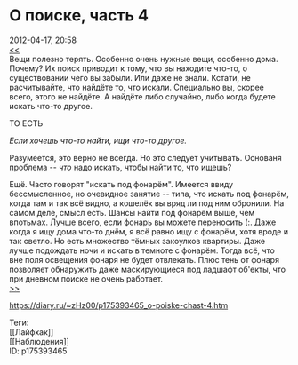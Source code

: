 О поиске, часть 4
==================

   
 2012-04-17, 20:58   
   [<<](О%20поиске,%20часть%203)    
 Вещи полезно терять. Особенно очень нужные вещи, особенно дома. Почему? Их поиск приводит к тому, что вы находите что-то, о существовании чего вы забыли. Или даже не знали. Кстати, не расчитывайте, что найдёте то, что искали. Специально вы, скорее всего, этого не найдёте. А найдёте либо случайно, либо когда будете искать что-то другое.   
   
 ТО ЕСТЬ   
   
  *Если хочешь что-то найти, ищи что-то другое.*    
   
 Разумеется, это верно не всегда. Но это следует учитывать. Основаня проблема --  *что*  надо искать, чтобы найти то, что ищешь?   
   
 Ещё. Часто говорят "искать под фонарём". Имеется ввиду бессмысленное, но очевидное занятие -- типа, что искать под фонарём, когда там и так всё видно, а кошелёк вы вряд ли под ним обронили. На самом деле, смысл есть. Шансы найти под фонарём выше, чем впотьмах. Лучше всего, если фонарь вы можете переносить (:. Даже когда я ищу дома что-то днём, я всё равно ищу с фонарём, хотя вроде и так светло. Но есть множество тёмных закоулков квартиры. Даже лучше подождать ночи и искать в темноте с фонарём. Тогда всё, что вне поля освещения фонаря не будет отвлекать. Плюс тень от фонаря позволяет обнаружить даже маскирующиеся под ладшафт об'екты, что при дневном поиске не очень работает.   
  [>>](О%20поиске,%20часть%206)    
    
 <https://diary.ru/~zHz00/p175393465_o-poiske-chast-4.htm>   
   
 Теги:   
 [[Лайфхак]]   
 [[Наблюдения]]   
 ID: p175393465